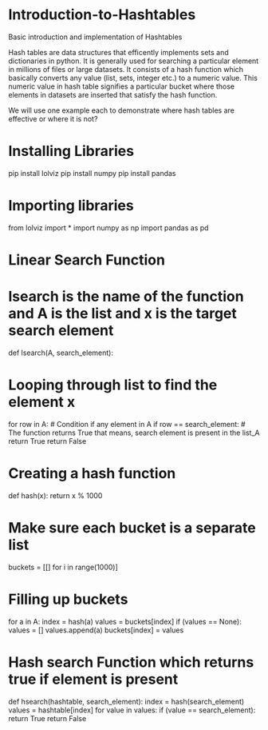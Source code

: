 # Introduction-to-Hashtables
Basic introduction and implementation of Hashtables

Hash tables are data structures that efficently implements sets and dictionaries in python. It is generally used for searching a particular element in millions of files or large datasets. It consists of a hash function which basically converts any value (list, sets, integer etc.) to a numeric value. This numeric value in hash table signifies a particular bucket where those elements in datasets are inserted that satisfy the hash function.

We will use one example each to demonstrate where hash tables are effective or where it is not?

# Installing Libraries
pip install lolviz
pip install numpy
pip install pandas

# Importing libraries

from lolviz import *
import numpy as np
import pandas as pd

# Linear Search Function
# lsearch is the name of the function and A is the list and x is the target search element

def lsearch(A, search_element):
  # Looping through list to find the element x
  for row in A:
    # Condition if any element in A 
    if row == search_element:
      # The function returns True that means, search element is present in the list_A
      return True 
  return False
  
 # Creating a hash function 

def hash(x):
    return x % 1000

# Make sure each bucket is a separate list

buckets = [[] for i in range(1000)] 
# Filling up buckets

for a in A:
    index = hash(a)
    values = buckets[index]
    if (values == None):
      values = []
    values.append(a)
    buckets[index] = values

# Hash search Function which returns true if element is present

def hsearch(hashtable, search_element):
    index = hash(search_element)
    values = hashtable[index]
    for value in values:
      if (value == search_element):
        return True
    return False
